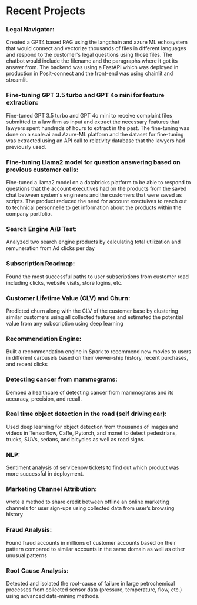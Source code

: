 # Recent Projects
### Legal Navigator:
Created a GPT4 based RAG using the langchain and azure ML echosystem that would connect and vectorize thousands of files in different languages and respond to the customer's legal questions using those files. The chatbot would include the filename and the paragraphs where it got its answer from. The backend was using a FastAPI which was deployed in production in Posit-connect and the front-end was using chainlit and streamlit.

### Fine-tuning GPT 3.5 turbo and GPT 4o mini for feature extraction:
Fine-tuned GPT 3.5 turbo and GPT 4o mini to receive complaint files submitted to a law firm as input and extract the necessary features that lawyers spent hundreds of hours to extract in the past. The fine-tuning was done on a scale.ai and Azure-ML platform and the dataset for fine-tuning was extracted using an API call to relativity database that the lawyers had previously used.

### Fine-tuning Llama2 model for question answering based on previous customer calls:
Fine-tuned a llama2 model on a databricks platform to be able to respond to questions that the account executives had on the products from the saved chat between system's engineers and the customers that were saved as scripts. The product reduced the need for account exectuives to reach out to technical personnelle to get information about the products within the company portfolio.

### Search Engine A/B Test: 
Analyzed two search engine products by calculating total utilization and remuneration from Ad clicks per day

### Subscription Roadmap: 
Found the most successful paths to user subscriptions from customer road including clicks, website visits, store logins, etc.

### Customer Lifetime Value (CLV) and Churn: 
Predicted churn along with the CLV of the customer base by clustering similar customers using all collected features and estimated the potential value from any subscription using deep learning

### Recommendation Engine: 
Built a recommendation engine in Spark to recommend new movies to users in different carousels based on their viewer-ship history, recent purchases, and recent clicks

### Detecting cancer from mammograms: 
Demoed a healthcare of detecting cancer from mammograms and its accuracy, precision, and recall.

### Real time object detection in the road (self driving car): 
Used deep learning for object detection from thousands of images and videos in Tensorflow, Caffe, Pytorch, and mxnet to detect pedestrians, trucks, SUVs, sedans, and bicycles as well as road signs.

### NLP: 
Sentiment analysis of servicenow tickets to find out which product was more successful in deployment.

### Marketing Channel Attribution: 
wrote a method to share credit between offline an online marketing channels for user sign-ups using collected data from user’s browsing history

### Fraud Analysis: 
Found fraud accounts in millions of customer accounts based on their pattern compared to similar accounts in the same domain as well as other unusual patterns

### Root Cause Analysis: 
Detected and isolated the root-cause of failure in large petrochemical processes from collected sensor data (pressure, temperature, flow, etc.) using advanced data-mining methods.


